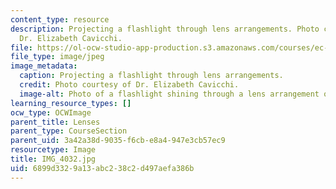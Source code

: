 ```yaml
---
content_type: resource
description: Projecting a flashlight through lens arrangements. Photo courtesy of
  Dr. Elizabeth Cavicchi.
file: https://ol-ocw-studio-app-production.s3.amazonaws.com/courses/ec-050-recreate-experiments-from-history-inform-the-future-from-the-past-galileo-january-iap-2010/6899d3329a13abc238c2d497aefa386b_IMG_4032.jpg
file_type: image/jpeg
image_metadata:
  caption: Projecting a flashlight through lens arrangements.
  credit: Photo courtesy of Dr. Elizabeth Cavicchi.
  image-alt: Photo of a flashlight shining through a lens arrangement of two lenses.
learning_resource_types: []
ocw_type: OCWImage
parent_title: Lenses
parent_type: CourseSection
parent_uid: 3a42a38d-9035-f6cb-e8a4-947e3cb57ec9
resourcetype: Image
title: IMG_4032.jpg
uid: 6899d332-9a13-abc2-38c2-d497aefa386b
---
```

